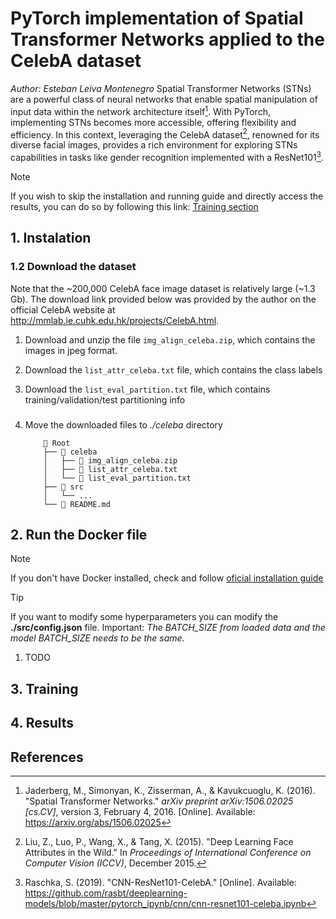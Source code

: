 # PyTorch implementation of Spatial Transformer Networks applied to the CelebA dataset
*Author: Esteban Leiva Montenegro*
Spatial Transformer Networks (STNs) are a powerful class of neural networks that enable spatial manipulation of input data within the network architecture itself[^1]. With PyTorch, implementing STNs becomes more accessible, offering flexibility and efficiency. In this context, leveraging the CelebA dataset[^2], renowned for its diverse facial images, provides a rich environment for exploring STNs capabilities in tasks like gender recognition implemented with a ResNet101[^3].

>[!NOTE]
>If you wish to skip the installation and running guide and directly access the results, you can do so by following this link: [Training section](#3-training)

## 1. Instalation
### 1.2 Download the dataset
Note that the ~200,000 CelebA face image dataset is relatively large (~1.3 Gb). The download link provided below was provided by the author on the official CelebA website at http://mmlab.ie.cuhk.edu.hk/projects/CelebA.html.

1. Download and unzip the file `img_align_celeba.zip`, which contains the images in jpeg format.

2. Download the `list_attr_celeba.txt` file, which contains the class labels

3. Download the `list_eval_partition.txt` file, which contains training/validation/test partitioning info
### 
4. Move the downloaded files to *./celeba* directory
    ```
        📁 Root
        ├── 📁 celeba
        │   ├── 📜 img_align_celeba.zip
        │   ├── 📜 list_attr_celeba.txt
        │   └── 📜 list_eval_partition.txt
        ├── 📁 src
        │   └── ...
        └── 📜 README.md
    ```
## 2. Run the Docker file
> [!NOTE]
> If you don't have Docker installed, check and follow [oficial installation guide](https://docs.docker.com/)

> [!TIP]
> If you want to modify some hyperparameters you can modify the **./src/config.json** file. Important: *The BATCH_SIZE from loaded data and the model BATCH_SIZE needs to be the same.* 

1. TODO

## 3. Training

## 4. Results
 
## References 
[^1]: Jaderberg, M., Simonyan, K., Zisserman, A., & Kavukcuoglu, K. (2016). "Spatial Transformer Networks." *arXiv preprint arXiv:1506.02025 [cs.CV]*, version 3, February 4, 2016. [Online]. Available: https://arxiv.org/abs/1506.02025
[^2]: Liu, Z., Luo, P., Wang, X., & Tang, X. (2015). "Deep Learning Face Attributes in the Wild." In *Proceedings of International Conference on Computer Vision (ICCV)*, December 2015.
[^3]: Raschka, S. (2019). "CNN-ResNet101-CelebA." [Online]. Available: https://github.com/rasbt/deeplearning-models/blob/master/pytorch_ipynb/cnn/cnn-resnet101-celeba.ipynb


